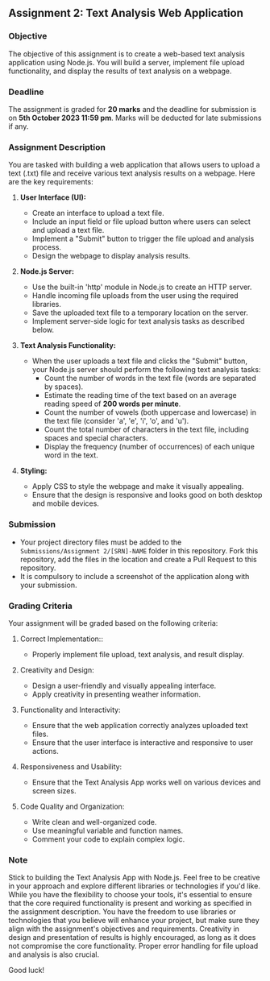 ## Assignment 2: Text Analysis Web Application

### Objective
The objective of this assignment is to create a web-based text analysis application using Node.js. You will build a server, implement file upload functionality, and display the results of text analysis on a webpage.
### Deadline
The assignment is graded for **20 marks** and the deadline for submission is on **5th October 2023 11:59 pm**. Marks will be deducted for late submissions if any.

### Assignment Description

You are tasked with building a web application that allows users to upload a text (.txt) file and receive various text analysis results on a webpage. Here are the key requirements:

1. **User Interface (UI):**
   - Create an interface to upload a text file.
   - Include an input field or file upload button where users can select and upload a text file.
   - Implement a "Submit" button to trigger the file upload and analysis process.
   - Design the webpage to display analysis results.

2. **Node.js Server:**
   - Use the built-in 'http' module in Node.js to create an HTTP server.
   - Handle incoming file uploads from the user using the required libraries.
   - Save the uploaded text file to a temporary location on the server.
   - Implement server-side logic for text analysis tasks as described below.

3. **Text Analysis Functionality:**

   - When the user uploads a text file and clicks the "Submit" button, your Node.js server should perform the following text analysis tasks:
     - Count the number of words in the text file (words are separated by spaces).
     - Estimate the reading time of the text based on an average reading speed of **200 words per minute**.
     - Count the number of vowels (both uppercase and lowercase) in the text file (consider 'a', 'e', 'i', 'o', and 'u').
     - Count the total number of characters in the text file, including spaces and special characters.
     - Display the frequency (number of occurrences) of each unique word in the text.

4. **Styling:**
   - Apply CSS to style the webpage and make it visually appealing.
   - Ensure that the design is responsive and looks good on both desktop and mobile devices.

### Submission
- Your project directory files must be added to the `Submissions/Assignment 2/[SRN]-NAME` folder in this repository. Fork this repository, add the files in the location and create a Pull Request to this repository.
- It is compulsory to include a screenshot of the application along with your submission.

### Grading Criteria
Your assignment will be graded based on the following criteria:

1. Correct Implementation::
   - Properly implement file upload, text analysis, and result display.

2. Creativity and Design:
   - Design a user-friendly and visually appealing interface.
   - Apply creativity in presenting weather information.

3. Functionality and Interactivity:
   - Ensure that the web application correctly analyzes uploaded text files.
   - Ensure that the user interface is interactive and responsive to user actions.

4. Responsiveness and Usability:
   - Ensure that the Text Analysis App works well on various devices and screen sizes.

5. Code Quality and Organization:
   - Write clean and well-organized code.
   - Use meaningful variable and function names.
   - Comment your code to explain complex logic.

### Note
Stick to building the Text Analysis App with Node.js. Feel free to be creative in your approach and explore different libraries or technologies if you'd like. While you have the flexibility to choose your tools, it's essential to ensure that the core required functionality is present and working as specified in the assignment description.
You have the freedom to use libraries or technologies that you believe will enhance your project, but make sure they align with the assignment's objectives and requirements. Creativity in design and presentation of results is highly encouraged, as long as it does not compromise the core functionality. Proper error handling for file upload and analysis is also crucial.

Good luck!
